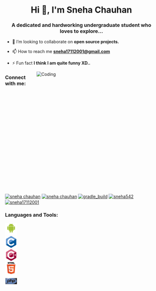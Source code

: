<h1 align="center">Hi 👋, I'm Sneha Chauhan</h1>
<h3 align="center">A dedicated and hardworking undergraduate student who loves to explore...</h3>

- 👯 I’m looking to collaborate on **open source projects.**

- 📫 How to reach me **sneha17112001@gmail.com**

- ⚡ Fun fact **I think I am quite funny XD..**
<img align="right" alt="Coding" width="400"  height="400" src="https://cdn.dribbble.com/users/2646423/screenshots/5507196/computer.gif">


<h3 align="left">Connect with me:</h3>
<p align="left">
<a href="https://linkedin.com/in/sneha-chauhan-3858921aa" target="blank"><img align="center" src="https://raw.githubusercontent.com/rahuldkjain/github-profile-readme-generator/master/src/images/icons/Social/linked-in-alt.svg" alt="sneha chauhan" height="30" width="40" /></a>
<a href="https://fb.com/Sneha Chauhan" target="blank"><img align="center" src="https://raw.githubusercontent.com/rahuldkjain/github-profile-readme-generator/master/src/images/icons/Social/facebook.svg" alt="sneha chauhan" height="30" width="40" /></a>
<a href="https://instagram.com/gradle_build" target="blank"><img align="center" src="https://raw.githubusercontent.com/rahuldkjain/github-profile-readme-generator/master/src/images/icons/Social/instagram.svg" alt="gradle_build" height="30" width="40" /></a>
<a href="https://www.codechef.com/users/sneha542" target="blank"><img align="center" src="https://cdn.jsdelivr.net/npm/simple-icons@3.1.0/icons/codechef.svg" alt="sneha542" height="30" width="40" /></a>
<a href="https://www.hackerrank.com/sneha17112001" target="blank"><img align="center" src="https://raw.githubusercontent.com/rahuldkjain/github-profile-readme-generator/master/src/images/icons/Social/hackerrank.svg" alt="sneha17112001" height="30" width="40" /></a>
</p>

<h3 align="left">Languages and Tools:</h3>
<p align="left"> <a href="https://developer.android.com" target="_blank"> <img src="https://raw.githubusercontent.com/devicons/devicon/master/icons/android/android-original-wordmark.svg" alt="android" width="40" height="40"/> </a><br> <a href="https://www.cprogramming.com/" target="_blank"> <img src="https://raw.githubusercontent.com/devicons/devicon/master/icons/c/c-original.svg" alt="c" width="40" height="40"/> </a><br> <a href="https://www.w3schools.com/cpp/" target="_blank"> <img src="https://raw.githubusercontent.com/devicons/devicon/master/icons/cplusplus/cplusplus-original.svg" alt="cplusplus" width="40" height="40"/> </a><br> <a href="https://www.w3.org/html/" target="_blank"> <img src="https://raw.githubusercontent.com/devicons/devicon/master/icons/html5/html5-original-wordmark.svg" alt="html5" width="40" height="40"/> </a><br> <a href="https://www.php.net" target="_blank"> <img src="https://raw.githubusercontent.com/devicons/devicon/master/icons/php/php-original.svg" alt="php" width="40" height="40"/> </a> </p>




